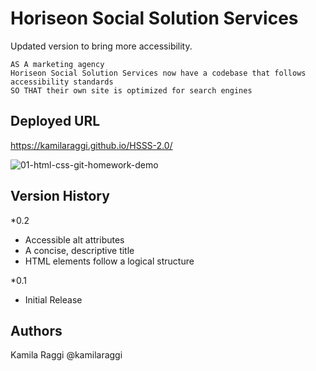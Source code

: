 # Horiseon Social Solution Services

Updated version to bring more accessibility.

```
AS A marketing agency
Horiseon Social Solution Services now have a codebase that follows accessibility standards
SO THAT their own site is optimized for search engines
```

## Deployed URL
https://kamilaraggi.github.io/HSSS-2.0/


![01-html-css-git-homework-demo](https://user-images.githubusercontent.com/84299745/127920630-66d98859-738c-4c05-a7a7-d14ea54b73c4.png)

## Version History
*0.2
  * Accessible alt attributes
  * A concise, descriptive title
  * HTML elements follow a logical structure
   
*0.1
  * Initial Release

## Authors
Kamila Raggi
@kamilaraggi

